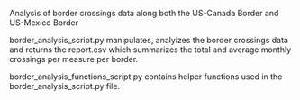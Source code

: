 Analysis of border crossings data along both the US-Canada Border and US-Mexico Border


border_analysis_script.py manipulates, analyizes the border crossings data and returns the report.csv which summarizes the total and average monthly crossings per measure per border.


border_analysis_functions_script.py contains helper functions used in the border_analysis_script.py file. 
